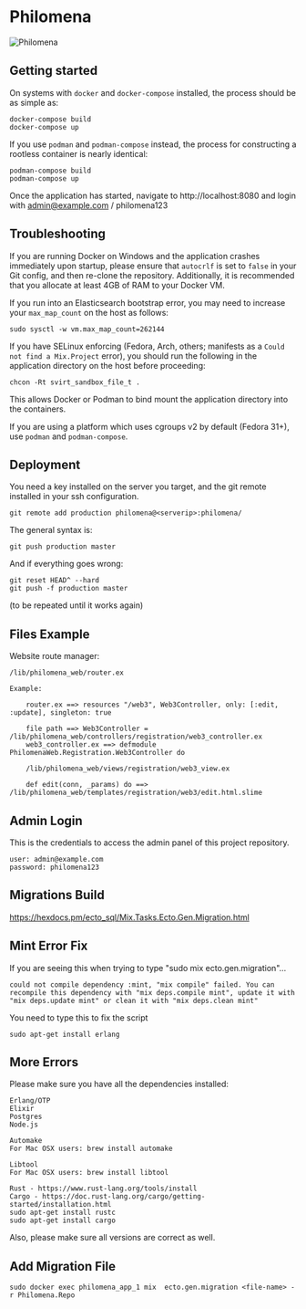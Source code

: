 # Philomena
![Philomena](/assets/static/images/phoenix.svg)

## Getting started
On systems with `docker` and `docker-compose` installed, the process should be as simple as:

```
docker-compose build
docker-compose up
```

If you use `podman` and `podman-compose` instead, the process for constructing a rootless container is nearly identical:

```
podman-compose build
podman-compose up
```

Once the application has started, navigate to http://localhost:8080 and login with admin@example.com / philomena123

## Troubleshooting

If you are running Docker on Windows and the application crashes immediately upon startup, please ensure that `autocrlf` is set to `false` in your Git config, and then re-clone the repository. Additionally, it is recommended that you allocate at least 4GB of RAM to your Docker VM.

If you run into an Elasticsearch bootstrap error, you may need to increase your `max_map_count` on the host as follows:
```
sudo sysctl -w vm.max_map_count=262144
```

If you have SELinux enforcing (Fedora, Arch, others; manifests as a `Could not find a Mix.Project` error), you should run the following in the application directory on the host before proceeding:
```
chcon -Rt svirt_sandbox_file_t .
```

This allows Docker or Podman to bind mount the application directory into the containers.

If you are using a platform which uses cgroups v2 by default (Fedora 31+), use `podman` and `podman-compose`.

## Deployment
You need a key installed on the server you target, and the git remote installed in your ssh configuration.

    git remote add production philomena@<serverip>:philomena/

The general syntax is:

    git push production master

And if everything goes wrong:

    git reset HEAD^ --hard
    git push -f production master

(to be repeated until it works again)

## Files Example

Website route manager:

    /lib/philomena_web/router.ex

    Example:

        router.ex ==> resources "/web3", Web3Controller, only: [:edit, :update], singleton: true

        file path ==> Web3Controller = /lib/philomena_web/controllers/registration/web3_controller.ex
        web3_controller.ex ==> defmodule PhilomenaWeb.Registration.Web3Controller do

        /lib/philomena_web/views/registration/web3_view.ex

        def edit(conn, _params) do ==> /lib/philomena_web/templates/registration/web3/edit.html.slime


## Admin Login
This is the credentials to access the admin panel of this project repository.

    user: admin@example.com
    password: philomena123

## Migrations Build
https://hexdocs.pm/ecto_sql/Mix.Tasks.Ecto.Gen.Migration.html

## Mint Error Fix

If you are seeing this when trying to type "sudo mix ecto.gen.migration"...

    could not compile dependency :mint, "mix compile" failed. You can recompile this dependency with "mix deps.compile mint", update it with "mix deps.update mint" or clean it with "mix deps.clean mint"

You need to type this to fix the script

    sudo apt-get install erlang

## More Errors

Please make sure you have all the dependencies installed:

    Erlang/OTP
    Elixir
    Postgres
    Node.js

    Automake
    For Mac OSX users: brew install automake

    Libtool
    For Mac OSX users: brew install libtool

    Rust - https://www.rust-lang.org/tools/install
    Cargo - https://doc.rust-lang.org/cargo/getting-started/installation.html
    sudo apt-get install rustc
    sudo apt-get install cargo

Also, please make sure all versions are correct as well.

## Add Migration File

    sudo docker exec philomena_app_1 mix  ecto.gen.migration <file-name> -r Philomena.Repo
